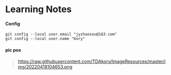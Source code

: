 # Learning Notes

#### Config

```shell
git config --local user.email "jyzhaoseu@163.com"
git config --local user.name "Kory" 
```

#### pic pos

> https://raw.githubusercontent.com/TDAkory/ImageResources/master/img/20220418104653.png